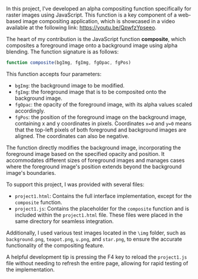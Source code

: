 In this project, I've developed an alpha compositing function specifically for raster images using JavaScript. This function is a key component of a web-based image compositing application, which is showcased in a video available at the following link: https://youtu.be/QpwfzYpseeo.

The heart of my contribution is the JavaScript function **composite**, which composites a foreground image onto a background image using alpha blending. The function signature is as follows:

```javascript
function composite(bgImg, fgImg, fgOpac, fgPos)
```

This function accepts four parameters:

- `bgImg`: the background image to be modified.
- `fgImg`: the foreground image that is to be composited onto the background image.
- `fgOpac`: the opacity of the foreground image, with its alpha values scaled accordingly.
- `fgPos`: the position of the foreground image on the background image, containing x and y coordinates in pixels. Coordinates `x=0` and `y=0` means that the top-left pixels of both foreground and background images are aligned. The coordinates can also be negative.

The function directly modifies the background image, incorporating the foreground image based on the specified opacity and position. It accommodates different sizes of foreground images and manages cases where the foreground image's position extends beyond the background image's boundaries.

To support this project, I was provided with several files:

- `project1.html`: Contains the full interface implementation, except for the `composite` function.
- `project1.js`: Contains the placeholder for the `composite` function and is included within the `project1.html` file. These files were placed in the same directory for seamless integration.

Additionally, I used various test images located in the `\img` folder, such as `background.png`, `teapot.png`, `u.png`, and `star.png`, to ensure the accurate functionality of the compositing feature.

A helpful development tip is pressing the F4 key to reload the `project1.js` file without needing to refresh the entire page, allowing for rapid testing of the implementation.
